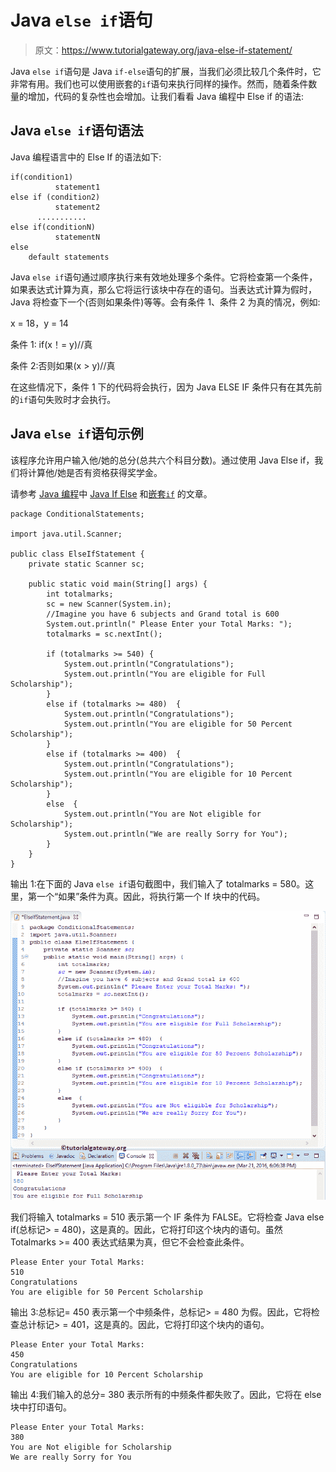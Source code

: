 # Java `else if`语句

> 原文：<https://www.tutorialgateway.org/java-else-if-statement/>

Java `else if`语句是 Java `if-else`语句的扩展，当我们必须比较几个条件时，它非常有用。我们也可以使用嵌套的`if`语句来执行同样的操作。然而，随着条件数量的增加，代码的复杂性也会增加。让我们看看 Java 编程中 Else if 的语法:

## Java `else if`语句语法

Java 编程语言中的 Else If 的语法如下:

```
if(condition1)
          statement1
else if (condition2)
          statement2
      ...........
else if(conditionN)
          statementN
else
    default statements
```

Java `else if`语句通过顺序执行来有效地处理多个条件。它将检查第一个条件，如果表达式计算为真，那么它将运行该块中存在的语句。当表达式计算为假时，Java 将检查下一个(否则如果条件)等等。会有条件 1、条件 2 为真的情况，例如:

x = 18，y = 14

条件 1: if(x！= y)//真

条件 2:否则如果(x > y)//真

在这些情况下，条件 1 下的代码将会执行，因为 Java ELSE IF 条件只有在其先前的`if`语句失败时才会执行。

## Java `else if`语句示例

该程序允许用户输入他/她的总分(总共六个科目分数)。通过使用 Java Else if，我们将计算他/她是否有资格获得奖学金。

请参考 [Java 编程](https://www.tutorialgateway.org/java-tutorial/)中 [Java If Else](https://www.tutorialgateway.org/java-if-else-statement/) 和[嵌套`if`](https://www.tutorialgateway.org/nested-if-in-java-programming/) 的文章。

```
package ConditionalStatements;

import java.util.Scanner;

public class ElseIfStatement {
	private static Scanner sc;

	public static void main(String[] args) {
		int totalmarks;
		sc = new Scanner(System.in);		
		//Imagine you have 6 subjects and Grand total is 600 
		System.out.println(" Please Enter your Total Marks: ");
		totalmarks = sc.nextInt();

		if (totalmarks >= 540) {
			System.out.println("Congratulations"); 
			System.out.println("You are eligible for Full Scholarship");
		}
		else if (totalmarks >= 480)  {
			System.out.println("Congratulations"); 
			System.out.println("You are eligible for 50 Percent Scholarship");
		}
		else if (totalmarks >= 400)  {
			System.out.println("Congratulations"); 
			System.out.println("You are eligible for 10 Percent Scholarship");
		}
		else  {
			System.out.println("You are Not eligible for Scholarship"); 
			System.out.println("We are really Sorry for You");
		}
	}
}
```

输出 1:在下面的 Java `else if`语句截图中，我们输入了 totalmarks = 580。这里，第一个“如果”条件为真。因此，将执行第一个 If 块中的代码。

![Java Else If Statement 1](img/b19d0c3bbae8ffedfc0e439b9669604f.png)

我们将输入 totalmarks = 510 表示第一个 IF 条件为 FALSE。它将检查 Java else if(总标记> = 480)，这是真的。因此，它将打印这个块内的语句。虽然 Totalmarks >= 400 表达式结果为真，但它不会检查此条件。

```
Please Enter your Total Marks: 
510
Congratulations
You are eligible for 50 Percent Scholarship
```

输出 3:总标记= 450 表示第一个中频条件，总标记> = 480 为假。因此，它将检查总计标记> = 401，这是真的。因此，它将打印这个块内的语句。

```
Please Enter your Total Marks: 
450
Congratulations
You are eligible for 10 Percent Scholarship
```

输出 4:我们输入的总分= 380 表示所有的中频条件都失败了。因此，它将在 else 块中打印语句。

```
Please Enter your Total Marks: 
380
You are Not eligible for Scholarship
We are really Sorry for You
```